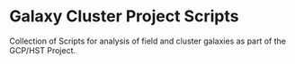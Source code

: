 # Galaxy Cluster Project Scripts
Collection of Scripts for analysis of field and cluster galaxies as part of the GCP/HST Project.

